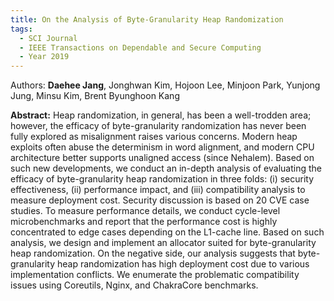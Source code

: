 ```yaml
---
title: On the Analysis of Byte-Granularity Heap Randomization
tags:
  - SCI Journal
  - IEEE Transactions on Dependable and Secure Computing
  - Year 2019
---
```

Authors: **Daehee Jang**, Jonghwan Kim, Hojoon Lee, Minjoon Park, Yunjong Jung, Minsu Kim, Brent Byunghoon Kang<br>
<!--more-->
**Abstract:** 
Heap randomization, in general, has been a well-trodden area; however, the efficacy of byte-granularity randomization has
never been fully explored as misalignment raises various concerns. Modern heap exploits often abuse the determinism in word
alignment, and modern CPU architecture better supports unaligned access (since Nehalem). Based on such new developments, we
conduct an in-depth analysis of evaluating the efficacy of byte-granularity heap randomization in three folds: (i) security effectiveness,
(ii) performance impact, and (iii) compatibility analysis to measure deployment cost. 
Security discussion is based on 20 CVE case
studies. To measure performance details, we conduct cycle-level microbenchmarks and report that the performance cost is highly
concentrated to edge cases depending on the L1-cache line. Based on such analysis, we design and implement an allocator suited for
byte-granularity heap randomization. On the negative side, our analysis suggests that byte-granularity heap randomization has high
deployment cost due to various implementation conflicts. We enumerate the problematic compatibility issues using Coreutils, Nginx,
and ChakraCore benchmarks.



